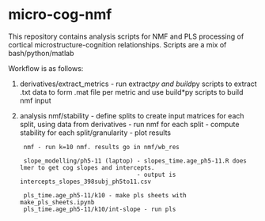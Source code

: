 # micro-cog-nmf
This repository contains analysis scripts for NMF and PLS processing of cortical microstructure-cognition relationships.
Scripts are a mix of bash/python/matlab

Workflow is as follows:

1) derivatives/extract_metrics - run extract*py and build*py scripts to extract .txt data to form .mat file per metric
                 and use build*py scripts to build nmf input


2) analysis
        nmf/stability - define splits to create input matrices for each split, using data from derivatives
                  - run nmf for each split
                  - compute stability for each split/granularity
                  - plot results

        nmf - run k=10 nmf. results go in nmf/wb_res

        slope_modelling/ph5-11 (laptop) - slopes_time.age_ph5-11.R does lmer to get cog slopes and intercepts.
                                        - output is intercepts_slopes_398subj_ph5to11.csv

        pls_time.age_ph5-11/k10 - make pls sheets with make_pls_sheets.ipynb
        pls_time.age_ph5-11/k10/int-slope - run pls
